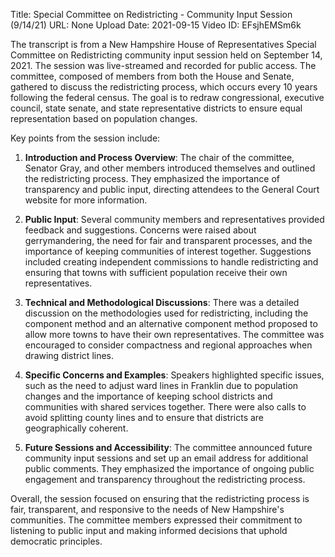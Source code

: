 Title: Special Committee on Redistricting - Community Input Session (9/14/21)
URL: None
Upload Date: 2021-09-15
Video ID: EFsjhEMSm6k

The transcript is from a New Hampshire House of Representatives Special Committee on Redistricting community input session held on September 14, 2021. The session was live-streamed and recorded for public access. The committee, composed of members from both the House and Senate, gathered to discuss the redistricting process, which occurs every 10 years following the federal census. The goal is to redraw congressional, executive council, state senate, and state representative districts to ensure equal representation based on population changes.

Key points from the session include:

1. **Introduction and Process Overview**: The chair of the committee, Senator Gray, and other members introduced themselves and outlined the redistricting process. They emphasized the importance of transparency and public input, directing attendees to the General Court website for more information.

2. **Public Input**: Several community members and representatives provided feedback and suggestions. Concerns were raised about gerrymandering, the need for fair and transparent processes, and the importance of keeping communities of interest together. Suggestions included creating independent commissions to handle redistricting and ensuring that towns with sufficient population receive their own representatives.

3. **Technical and Methodological Discussions**: There was a detailed discussion on the methodologies used for redistricting, including the component method and an alternative component method proposed to allow more towns to have their own representatives. The committee was encouraged to consider compactness and regional approaches when drawing district lines.

4. **Specific Concerns and Examples**: Speakers highlighted specific issues, such as the need to adjust ward lines in Franklin due to population changes and the importance of keeping school districts and communities with shared services together. There were also calls to avoid splitting county lines and to ensure that districts are geographically coherent.

5. **Future Sessions and Accessibility**: The committee announced future community input sessions and set up an email address for additional public comments. They emphasized the importance of ongoing public engagement and transparency throughout the redistricting process.

Overall, the session focused on ensuring that the redistricting process is fair, transparent, and responsive to the needs of New Hampshire's communities. The committee members expressed their commitment to listening to public input and making informed decisions that uphold democratic principles.